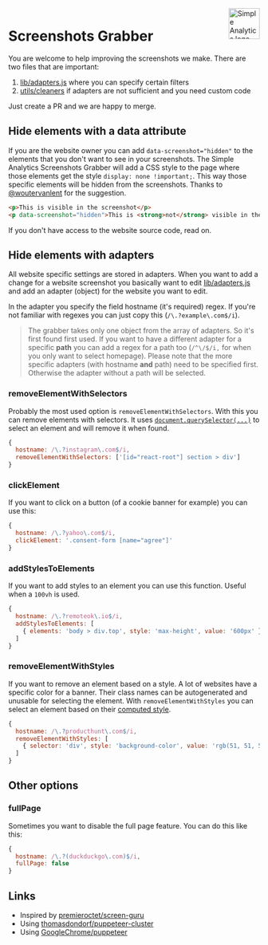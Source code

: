 <a href="https://simpleanalytics.com/?ref=github.com/simpleanalytics/screenshot-grabber">
  <img src="https://assets.simpleanalytics.com/images/logos/logo-github-readme.png" alt="Simple Analytics logo" align="right" height="62" />
</a>

# Screenshots Grabber

You are welcome to help improving the screenshots we make. There are two files that are important:

1. [lib/adapters.js](https://github.com/simpleanalytics/screenshot-grabber/blob/master/lib/adapters.js) where you can specify certain filters
1. [utils/cleaners](https://github.com/simpleanalytics/screenshot-grabber/tree/master/utils/cleaners) if adapters are not sufficient and you need custom code

Just create a PR and we are happy to merge.

## Hide elements with a data attribute

If you are the website owner you can add `data-screenshot="hidden"` to the elements that you don't want to see in your screenshots. The Simple Analytics Screenshots Grabber will add a CSS style to the page where those elements get the style `display: none !important;`. This way those specific elements will be hidden from the screenshots. Thanks to [@woutervanlent](https://twitter.com/woutervanlent) for the suggestion.

```html
<p>This is visible in the screenshot</p>
<p data-screenshot="hidden">This is <strong>not</strong> visible in the screenshot</p>
```

If you don't have access to the website source code, read on.

## Hide elements with adapters

All website specific settings are stored in adapters. When you want to add a change for a website screenshot you basically want to edit [lib/adapters.js](https://github.com/simpleanalytics/screenshot-grabber/blob/master/lib/adapters.js) and add an adapter (object) for the website you want to edit.

In the adapter you specify the field hostname (it's required) regex. If you're not familiar with regexes you can just copy this (`/\.?example\.com$/i`).

> The grabber takes only one object from the array of adapters. So it's first found first used. If you want to have a different adapter for a specific **path** you can add a regex for a path too (`/^\/$/i,` for when you only want to select homepage). Please note that the more specific adapters (with hostname **and** path) need to be specified first. Otherwise the adapter without a path will be selected.

### removeElementWithSelectors

Probably the most used option is `removeElementWithSelectors`. With this you can remove elements with selectors. It uses [`document.querySelector(...)`](https://developer.mozilla.org/en-US/docs/Web/API/Document/querySelector) to select an element and will remove it when found.

```js
{
  hostname: /\.?instagram\.com$/i,
  removeElementWithSelectors: ['[id="react-root"] section > div']
}
```

### clickElement

If you want to click on a button (of a cookie banner for example) you can use this:

```js
{
  hostname: /\.?yahoo\.com$/i,
  clickElement: '.consent-form [name="agree"]'
}
```

### addStylesToElements

If you want to add styles to an element you can use this function. Useful when a `100vh` is used.

```js
{
  hostname: /\.?remoteok\.io$/i,
  addStylesToElements: [
    { elements: 'body > div.top', style: 'max-height', value: '600px' },
  ]
}
```

### removeElementWithStyles

If you want to remove an element based on a style. A lot of websites have a specific color for a banner. Their class names can be autogenerated and unusable for selecting the element. With `removeElementWithStyles` you can select an element based on their [computed style](https://developer.mozilla.org/en-US/docs/Web/CSS/computed_value).

```js
{
  hostname: /\.?producthunt\.com$/i,
  removeElementWithStyles: [
    { selector: 'div', style: 'background-color', value: 'rgb(51, 51, 51)' },
  ]
}
```

## Other options

### fullPage

Sometimes you want to disable the full page feature. You can do this like this:

```js
{
  hostname: /\.?(duckduckgo\.com)$/i,
  fullPage: false
}
```


## Links

- Inspired by [premieroctet/screen-guru](https://github.com/premieroctet/screen-guru)
- Using [thomasdondorf/puppeteer-cluster](https://github.com/thomasdondorf/puppeteer-cluster)
- Using [GoogleChrome/puppeteer](https://github.com/GoogleChrome/puppeteer)
